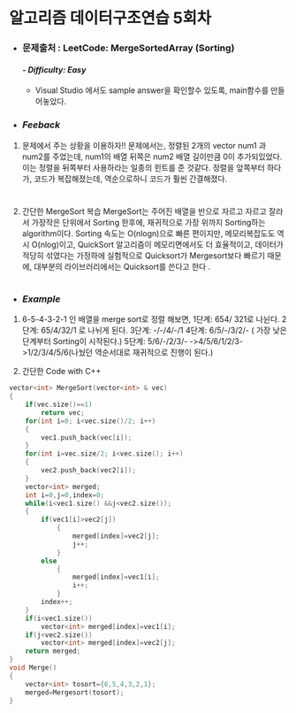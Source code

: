 알고리즘 데이터구조연습 5회차
===========================

* ### **문제출처 :  LeetCode: MergeSortedArray (Sorting)**
     #### - ***Difficulty: Easy***

    * Visual Studio 에서도 sample answer을 확인할수 있도록, main함수를 만들어놓았다.


* ### ***Feeback***
1. 문제에서 주는 상황을 이용하자!!
문제에서는, 정렬된 2개의 vector num1 과 num2를 주었는데, num1의 배열 뒤쪽은 num2 배열 길이만큼 0이 추가되있었다. 이는 정렬을 뒤쪽부터 사용하라는 일종의 힌트를 준 것같다. 정렬을 앞쪽부터 하다가, 코드가 복잡해졌는데, 역순으로하니 코드가 훨씬 간결해졌다.
#
2. 간단한 MergeSort 복습
MergeSort는 주어진 배열을 반으로 자르고 자르고 잘라서 가장작은 단위에서 Sorting 한후에, 재귀적으로 가장 위까지 Sorting하는 algorithm이다. Sorting 속도는 O(nlogn)으로 빠른 편이지만, 메모리복잡도도 역시 O(nlog)이고, QuickSort 알고리즘이 메모리면에서도 더 효율적이고, 데이터가 적당히 섞였다는 가정하에 실험적으로 Quicksort가 Mergesort보다 빠르기 때문에, 대부분의 라이브러리에서는 Quicksort를 쓴다고 한다 .
#
* ### ***Example***
1.  6-5-4-3-2-1 인 배열을 merge sort로 정렬 해보면, 
1단계: 654/ 321로 나뉜다.
2단계: 65/4/32/1 로 나뉘게 된다.
3단계: -/-/4/-/1
4단계: 6/5/-/3/2/- ( 가장 낮은단계부터 Sorting이 시작된다.)
5단계: 5/6/-/2/3/- ->4/5/6/1/2/3->1/2/3/4/5/6(나눴던 역순서대로 재귀적으로 진행이 된다.)

2. 간단한 Code with C++
````cpp
vector<int> MergeSort(vector<int> & vec)
{
    if(vec.size()==1)
        return vec;
    for(int i=0; i<vec.size()/2; i++)
    {
        vec1.push_back(vec[i]);
    }
    for(int i=vec.size/2; i<vec.size(); i++)
    {
        vec2.push_back(vec2[i]);
    }
    vector<int> merged;
    int i=0,j=0,index=0;
    while(i<vec1.size() &&j<vec2.size());
    {
        if(vec1[i]>vec2[j])
            {
                merged[index]=vec2[j];
                j++;
            }
        else
            {
                merged[index]=vec1[i];
                i++;   
            }
        index++;
    }
    if(i<vec1.size())
        vector<int> merged[index]=vec1[i];
    if(j<vec2.size())
        vector<int> merged[index]=vec2[j];
    return merged;
}
void Merge()
{
    vector<int> tosort={6,5,4,3,2,1};
    merged=Mergesort(tosort);
}
````